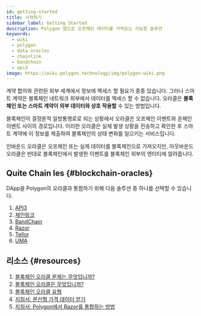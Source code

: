```yaml
---
id: getting-started
title: 시작하기
sidebar_label: Getting Started
description: Polygon 앱으로 오프체인 데이터를 가져오는 가능한 솔루션
keywords:
  - wiki
  - polygon
  - data oracles
  - chainlink
  - bandchain
  - api3
image: https://wiki.polygon.technology/img/polygon-wiki.png
---
```


계약 합의와 관련된 외부 세계에서 정보에 액세스 할 필요가 종종 있습니다. 그러나 스마트 계약은 블록체인 네트워크 외부에서 데이터를 액세스 할 수 없습니다. 오라클은 **블록체인 또는 스마트 계약이 외부 데이터와 상호 작용할** 수 있는 방법입니다.

블록체인이 결정론적 일방통행로로 되는 상황에서 오라클은 오프체인 이벤트와 온체인 이벤트 사이의 경로입니다. 이러한 오라클은 실제 발생 상황을 전송하고 확인한 후 스마트 계약에 이 정보를 제출하여 블록체인의 상태 변화를 일으키는 서비스입니다.

인바운드 오라클은 오프체인 또는 실제 데이터를 블록체인으로 가져오지만, 아웃바운드 오라클은 반대로 블록체인에서 발생한 이벤트를 블록체인 외부의 엔터티에 알려줍니다.

## Quite Chain les {#blockchain-oracles}

DApp을 Polygon의 오라클과 통합하기 위해 다음 솔루션 중 하나를 선택할 수 있습니다.

 1. [API3](api3.md)
 2. [체인링크](chainlink.md)
 3. [BandChain](bandchain.md)
 4. [Razor](razor.md)
 5. [Tellor](tellor.md)
 6. [UMA](optimisticoracle.md)

## 리소스 {#resources}

1. [블록체인 오라클 문제는 무엇입니까?](https://blog.chain.link/what-is-the-blockchain-oracle-problem/)
1. [블록체인 오라클은 무엇입니까?](https://cryptobriefing.com/what-is-blockchain-oracle/)
2. [블록체인 오라클 유형](https://blockchainhub.net/blockchain-oracles/)
3. [지침서: 분산형 가격 데이터 얻기](https://docs.chain.link/docs/get-the-latest-price)
4. [지침서: Polygon에서 Razor를 통합하는 방법](https://docs.razor.network/tutorial/matic/)
